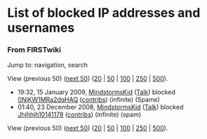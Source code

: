 # List of blocked IP addresses and usernames

### From FIRSTwiki

Jump to: navigation, search

View (previous 50) ([next
50](/index.php?title=Special:Ipblocklist&limit=50&offset=50&ip=))
([20](/index.php?title=Special:Ipblocklist&ip=&limit=20&offset=0) |
[50](/index.php?title=Special:Ipblocklist&ip=&limit=50&offset=0) |
[100](/index.php?title=Special:Ipblocklist&ip=&limit=100&offset=0) |
[250](/index.php?title=Special:Ipblocklist&ip=&limit=250&offset=0) |
[500](/index.php?title=Special:Ipblocklist&ip=&limit=500&offset=0)).

  * 19:32, 15 January 2009, [MindstormsKid](/index.php/User:MindstormsKid "User:MindstormsKid" ) ([Talk](/index.php/User_talk:MindstormsKid "User talk:MindstormsKid" )) blocked [0NjKW1MRa2dqHAQ](/index.php?title=User:0NjKW1MRa2dqHAQ&action=edit "User:0NjKW1MRa2dqHAQ" ) ([contribs](/index.php?title=Special:Contributions&target=0NjKW1MRa2dqHAQ "Special:Contributions" )) (infinite) (Spame)
  * 01:40, 23 December 2008, [MindstormsKid](/index.php/User:MindstormsKid "User:MindstormsKid" ) ([Talk](/index.php/User_talk:MindstormsKid "User talk:MindstormsKid" )) blocked [Jhjhhjh10141178](/index.php?title=User:Jhjhhjh10141178&action=edit "User:Jhjhhjh10141178" ) ([contribs](/index.php?title=Special:Contributions&target=Jhjhhjh10141178 "Special:Contributions" )) (infinite) (spam)

View (previous 50) ([next
50](/index.php?title=Special:Ipblocklist&limit=50&offset=50&ip=))
([20](/index.php?title=Special:Ipblocklist&ip=&limit=20&offset=0) |
[50](/index.php?title=Special:Ipblocklist&ip=&limit=50&offset=0) |
[100](/index.php?title=Special:Ipblocklist&ip=&limit=100&offset=0) |
[250](/index.php?title=Special:Ipblocklist&ip=&limit=250&offset=0) |
[500](/index.php?title=Special:Ipblocklist&ip=&limit=500&offset=0)).

